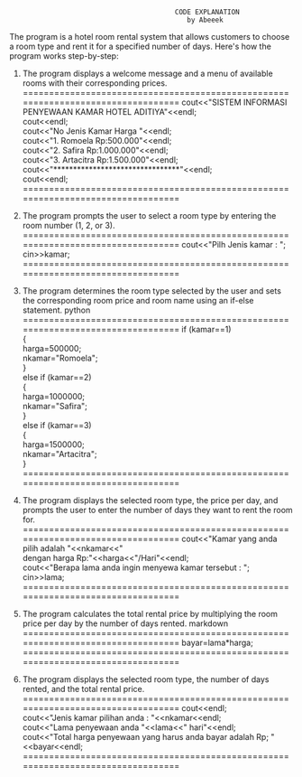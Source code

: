                                              CODE EXPLANATION
                                                by Abeeek

The program is a hotel room rental system that allows customers to choose a room type and rent it for a specified number of days.
Here's how the program works step-by-step:

1. The program displays a welcome message and a menu of available rooms with their corresponding prices.
=================================================================================
	     cout<<"SISTEM INFORMASI PENYEWAAN KAMAR HOTEL ADITIYA"<<endl;           
       cout<<endl;                                                            
       cout<<"No   Jenis Kamar          Harga "<<endl;                        
       cout<<"1.   Romoela              Rp:500.000"<<endl;                     
       cout<<"2.   Safira               Rp:1.000.000"<<endl;                   
       cout<<"3.   Artacitra            Rp:1.500.000"<<endl;                   
       cout<<"********************************"<<endl;                         
       cout<<endl;                                                             
=================================================================================

2. The program prompts the user to select a room type by entering the room number (1, 2, or 3).
=================================================================================
       cout<<"Pilh Jenis kamar : ";                                            
       cin>>kamar;                                                             
=================================================================================

3. The program determines the room type selected by the user and sets the corresponding room price and room name using an if-else statement.
python
=================================================================================
        if (kamar==1)                                                          
        {                                                                      
          harga=500000;                                                        
          nkamar="Romoela";                                                    
        }                                                                      
        else if (kamar==2)                                                     
        {                                                                      
          harga=1000000;                                                       
          nkamar="Safira";                                                     
        }                                                                      
        else if (kamar==3)                                                     
        {                                                                      
          harga=1500000;                                                       
          nkamar="Artacitra";                                                  
        }                                                                      
=================================================================================

4. The program displays the selected room type, the price per day, and prompts the user to enter the number of days they want to rent the room for.
=================================================================================
	  cout<<"Kamar yang anda pilih adalah "<<nkamar<<"                            
    dengan harga Rp:"<<harga<<"/Hari"<<endl;                                       
	  cout<<"Berapa lama anda ingin menyewa kamar tersebut : ";                   
	  cin>>lama;                                                                  
=================================================================================

5. The program calculates the total rental price by multiplying the room price per day by the number of days rented.
markdown
=================================================================================
    bayar=lama*harga;                                                            
=================================================================================

6. The program displays the selected room type, the number of days rented, and the total rental price.
=================================================================================
 	  cout<<endl;                                                                                
 	  cout<<"Jenis kamar pilihan anda : "<<nkamar<<endl;                                          
 	  cout<<"Lama penyewaan anda "<<lama<<" hari"<<endl;                                        
   	cout<<"Total harga penyewaan yang harus anda bayar adalah  Rp; "<<bayar<<endl;   
=================================================================================
